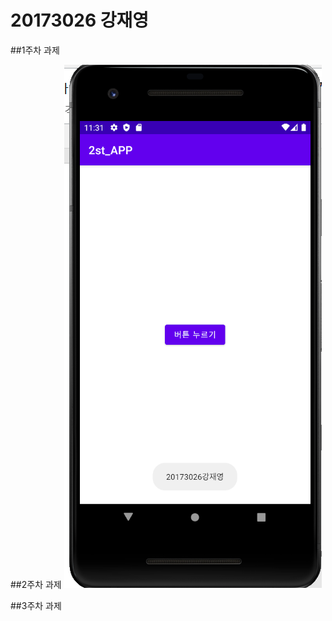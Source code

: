 # 20173026 강재영

##1주차 과제

##2주차 과제
  <img width="" height="" src="./png/2주차 과제.png"></img>
  
  
##3주차 과제
